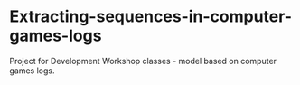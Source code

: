 # Extracting-sequences-in-computer-games-logs
Project for Development Workshop classes - model based on computer games logs.

